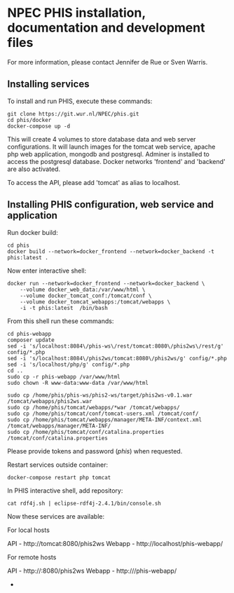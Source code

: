 # NPEC PHIS installation, documentation and development files

For more information, please contact Jennifer de Rue or Sven Warris.

## Installing services
 
To install and run PHIS, execute these commands:

```{bash}
git clone https://git.wur.nl/NPEC/phis.git
cd phis/docker
docker-compose up -d
```

This will create 4 volumes to store database data and web server configurations. It will launch images for the tomcat web service, apache php web application, mongodb and postgresql. Adminer is installed to access the postgresql database. Docker networks 'frontend' and 'backend' are also activated. 

To access the API, please add 'tomcat' as alias to localhost.

## Installing PHIS configuration, web service and application

Run docker build:

```{bash}
cd phis
docker build --network=docker_frontend --network=docker_backend -t phis:latest .
```

Now enter interactive shell:

```{bash}
docker run --network=docker_frontend --network=docker_backend \ 
	--volume docker_web_data:/var/www/html \ 
	--volume docker_tomcat_conf:/tomcat/conf \ 
	--volume docker_tomcat_webapps:/tomcat/webapps \ 
	-i -t phis:latest  /bin/bash
```

From this shell run these commands:

```{bash}
cd phis-webapp
composer update
sed -i 's/localhost:8084\/phis-ws\/rest/tomcat:8080\/phis2ws\/rest/g' config/*.php
sed -i 's/localhost:8084\/phis2ws/tomcat:8080\/phis2ws/g' config/*.php
sed -i 's/localhost/php/g' config/*.php
cd ..
sudo cp -r phis-webapp /var/www/html
sudo chown -R www-data:www-data /var/www/html 

sudo cp /home/phis/phis-ws/phis2-ws/target/phis2ws-v0.1.war /tomcat/webapps/phis2ws.war
sudo cp /home/phis/tomcat/webapps/*war /tomcat/webapps/
sudo cp /home/phis/tomcat/conf/tomcat-users.xml /tomcat/conf/
sudo cp /home/phis/tomcat/webapps/manager/META-INF/context.xml /tomcat/webapps/manager/META-INF/
sudo cp /home/phis/tomcat/conf/catalina.properties /tomcat/conf/catalina.properties
```

Please provide tokens and password (*phis*) when requested.

Restart services outside container:

```{bash}
docker-compose restart php tomcat
```

In PHIS interactive shell, add repository:

```{bash}
cat rdf4j.sh | eclipse-rdf4j-2.4.1/bin/console.sh
```

Now these services are available:

For local hosts

API - http://tomcat:8080/phis2ws
Webapp - http://localhost/phis-webapp/ 

For remote hosts

API - http://<servername>:8080/phis2ws
Webapp - http://<servername>/phis-webapp/


-



